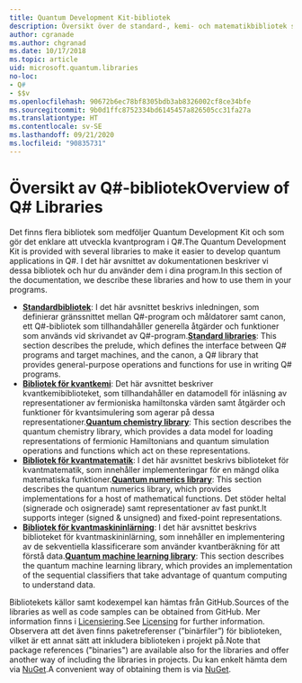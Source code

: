 ```yaml
---
title: Quantum Development Kit-bibliotek
description: Översikt över de standard-, kemi- och matematikbibliotek som ingår i Microsoft Quantum Development Kit.
author: cgranade
ms.author: chgranad
ms.date: 10/17/2018
ms.topic: article
uid: microsoft.quantum.libraries
no-loc:
- Q#
- $$v
ms.openlocfilehash: 90672b6ec78bf8305bdb3ab8326002cf8ce34bfe
ms.sourcegitcommit: 9b0d1ffc8752334bd6145457a826505cc31fa27a
ms.translationtype: HT
ms.contentlocale: sv-SE
ms.lasthandoff: 09/21/2020
ms.locfileid: "90835731"
---
```

# <a name="overview-of-no-locq-libraries"></a><span data-ttu-id="0a368-103">Översikt av Q#-bibliotek</span><span class="sxs-lookup"><span data-stu-id="0a368-103">Overview of Q# Libraries</span></span>
<span data-ttu-id="0a368-104">Det finns flera bibliotek som medföljer Quantum Development Kit och som gör det enklare att utveckla kvantprogram i Q#.</span><span class="sxs-lookup"><span data-stu-id="0a368-104">The Quantum Development Kit is provided with several libraries to make it easier to develop quantum applications in Q#.</span></span>
<span data-ttu-id="0a368-105">I det här avsnittet av dokumentationen beskriver vi dessa bibliotek och hur du använder dem i dina program.</span><span class="sxs-lookup"><span data-stu-id="0a368-105">In this section of the documentation, we describe these libraries and how to use them in your programs.</span></span>

- <span data-ttu-id="0a368-106">[**Standardbibliotek**](xref:microsoft.quantum.libraries.standard.intro): I det här avsnittet beskrivs inledningen, som definierar gränssnittet mellan Q#-program och måldatorer samt canon, ett Q#-bibliotek som tillhandahåller generella åtgärder och funktioner som används vid skrivandet av Q#-program.</span><span class="sxs-lookup"><span data-stu-id="0a368-106">[**Standard libraries**](xref:microsoft.quantum.libraries.standard.intro): This section describes the prelude, which defines the interface between Q# programs and target machines, and the canon, a Q# library that provides general-purpose operations and functions for use in writing Q# programs.</span></span>
- <span data-ttu-id="0a368-107">[**Bibliotek för kvantkemi**](xref:microsoft.quantum.chemistry.concepts.intro): Det här avsnittet beskriver kvantkemibiblioteket, som tillhandahåller en datamodell för inläsning av representationer av fermioniska hamiltonska värden samt åtgärder och funktioner för kvantsimulering som agerar på dessa representationer.</span><span class="sxs-lookup"><span data-stu-id="0a368-107">[**Quantum chemistry library**](xref:microsoft.quantum.chemistry.concepts.intro): This section describes the quantum chemistry library, which provides a data model for loading representations of fermionic Hamiltonians and quantum simulation operations and functions which act on these representations.</span></span>
- <span data-ttu-id="0a368-108">[**Bibliotek för kvantmatematik**](xref:microsoft.quantum.numerics.intro): I det här avsnittet beskrivs biblioteket för kvantmatematik, som innehåller implementeringar för en mängd olika matematiska funktioner.</span><span class="sxs-lookup"><span data-stu-id="0a368-108">[**Quantum numerics library**](xref:microsoft.quantum.numerics.intro): This section describes the quantum numerics library, which provides implementations for a host of mathematical functions.</span></span> <span data-ttu-id="0a368-109">Det stöder heltal (signerade och osignerade) samt representationer av fast punkt.</span><span class="sxs-lookup"><span data-stu-id="0a368-109">It supports integer (signed & unsigned) and fixed-point representations.</span></span>
- <span data-ttu-id="0a368-110">[**Bibliotek för kvantmaskininlärning**](xref:microsoft.quantum.machine-learning.concepts.intro): I det här avsnittet beskrivs biblioteket för kvantmaskininlärning, som innehåller en implementering av de sekventiella klassificerare som använder kvantberäkning för att förstå data.</span><span class="sxs-lookup"><span data-stu-id="0a368-110">[**Quantum machine learning library**](xref:microsoft.quantum.machine-learning.concepts.intro): This section describes the quantum machine learning library, which provides an implementation of the sequential classifiers that take advantage of quantum computing to understand data.</span></span>

<span data-ttu-id="0a368-111">Bibliotekets källor samt kodexempel kan hämtas från GitHub.</span><span class="sxs-lookup"><span data-stu-id="0a368-111">Sources of the libraries as well as code samples can be obtained from GitHub.</span></span>
<span data-ttu-id="0a368-112">Mer information finns i [Licensiering](xref:microsoft.quantum.libraries.licensing).</span><span class="sxs-lookup"><span data-stu-id="0a368-112">See [Licensing](xref:microsoft.quantum.libraries.licensing) for further information.</span></span> <span data-ttu-id="0a368-113">Observera att det även finns paketreferenser (”binärfiler”) för biblioteken, vilket är ett annat sätt att inkludera biblioteken i projekt på.</span><span class="sxs-lookup"><span data-stu-id="0a368-113">Note that package references ("binaries") are available also for the libraries and offer another way of including the libraries in projects.</span></span>
<span data-ttu-id="0a368-114">Du kan enkelt hämta dem via [NuGet](https://nuget.org).</span><span class="sxs-lookup"><span data-stu-id="0a368-114">A convenient way of obtaining them is via [NuGet](https://nuget.org).</span></span>
